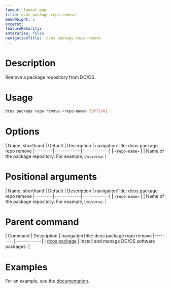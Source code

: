 ```yaml
---
layout: layout.pug
title: dcos package repo remove
menuWeight: 5
excerpt:
featureMaturity:
enterprise: false
navigationTitle:  dcos package repo remove
---
```


<!-- This source repo for this topic is https://github.com/dcos/dcos-docs -->


# Description
Remove a package repository from DC/OS.

# Usage

```bash
dcos package repo remove <repo-name> [OPTION]
```

# Options

| Name, shorthand | Default | Description |
navigationTitle:  dcos package repo remove
|---------|-------------|-------------|
| `<repo-name>`   |             |  Name of the package repository. For example, `Universe`. |

# Positional arguments

| Name, shorthand | Default | Description |
navigationTitle:  dcos package repo remove
|---------|-------------|-------------|
| `<repo-name>`   |             |  Name of the package repository. For example, `Universe`. |
        
# Parent command

| Command | Description |
navigationTitle:  dcos package repo remove
|---------|-------------|
| [dcos package](/docs/1.10/cli/command-reference/dcos-package/)   | Install and manage DC/OS software packages. |

# Examples

For an example, see the [documentation](/docs/1.10/administering-clusters/repo/).
